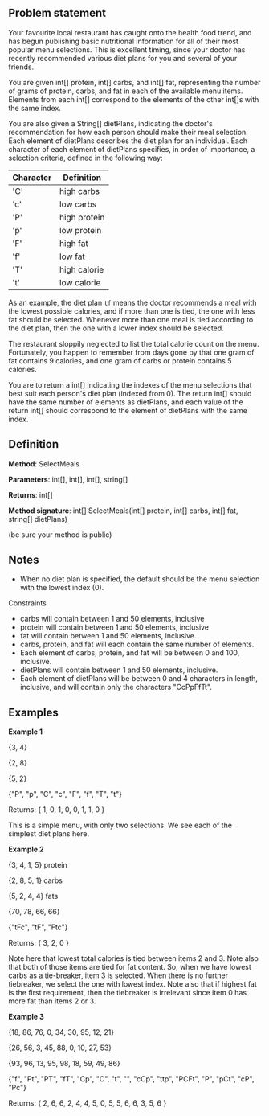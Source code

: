 ## Problem statement

Your favourite local restaurant has caught onto the health food trend, and has begun publishing basic nutritional information for all of their most popular menu selections. This is excellent timing, since your doctor has recently recommended various diet plans for you and several of your friends.

You are given int[] protein, int[] carbs, and int[] fat, representing the number of grams of protein, carbs, and fat in each of the available menu items. Elements from each int[] correspond to the elements of the other int[]s with the same index.

You are also given a String[] dietPlans, indicating the doctor's recommendation for how each person should make their meal selection. Each element of dietPlans describes the diet plan for an individual. Each character of each element of dietPlans specifies, in order of importance, a selection criteria, defined in the following way:

Character | Definition
--------- | ----------
'C' | high carbs
'c' | low carbs
'P' | high protein
'p' | low protein
'F' | high fat
'f' | low fat
'T' | high calorie
't' | low calorie

As an example, the diet plan `tf` means the doctor recommends a meal with the lowest possible calories, and if more than one is tied, the one with less fat should be selected. Whenever more than one meal is tied according to the diet plan, then the one with a lower index should be selected.

The restaurant sloppily neglected to list the total calorie count on the menu. Fortunately, you happen to remember from days gone by that one gram of fat contains 9 calories, and one gram of carbs or protein contains 5 calories.

You are to return a int[] indicating the indexes of the menu selections that best suit each person's diet plan (indexed from 0). The return int[] should have the same number of elements as dietPlans, and each value of the return int[] should correspond to the element of dietPlans with the same index.


## Definition

**Method**:	SelectMeals

**Parameters**:	int[], int[], int[], string[]

**Returns**:	int[]

**Method signature**:	int[] SelectMeals(int[] protein, int[] carbs, int[] fat, string[] dietPlans)

(be sure your method is public)


## Notes
*	When no diet plan is specified, the default should be the menu selection with the lowest index (0).

Constraints
*	carbs will contain between 1 and 50 elements, inclusive
*	protein will contain between 1 and 50 elements, inclusive
*	fat will contain between 1 and 50 elements, inclusive.
*	carbs, protein, and fat will each contain the same number of elements.
*	Each element of carbs, protein, and fat will be between 0 and 100, inclusive.
*	dietPlans will contain between 1 and 50 elements, inclusive.
*	Each element of dietPlans will be between 0 and 4 characters in length, inclusive, and will contain only the characters "CcPpFfTt".

## Examples

**Example 1**

{3, 4}

{2, 8}

{5, 2}

{"P", "p", "C", "c", "F", "f", "T", "t"}

Returns: { 1,  0,  1,  0,  0,  1,  1,  0 }

This is a simple menu, with only two selections. We see each of the simplest diet plans here.

**Example 2**

{3, 4, 1, 5} protein

{2, 8, 5, 1} carbs 

{5, 2, 4, 4} fats

{70, 78, 66, 66}

{"tFc", "tF", "Ftc"}

Returns: { 3,  2,  0 }

Note here that lowest total calories is tied between items 2 and 3. Note also that both of those items are tied for fat content. So, when we have lowest carbs as a tie-breaker, item 3 is selected. When there is no further tiebreaker, we select the one with lowest index. Note also that if highest fat is the first requirement, then the tiebreaker is irrelevant since item 0 has more fat than items 2 or 3.

**Example 3**

{18, 86, 76,  0, 34, 30, 95, 12, 21}

{26, 56,  3, 45, 88,  0, 10, 27, 53}

{93, 96, 13, 95, 98, 18, 59, 49, 86}

{"f", "Pt", "PT", "fT", "Cp", "C", "t", "", "cCp", "ttp", "PCFt", "P", "pCt", "cP", "Pc"}

Returns: { 2,  6,  6,  2,  4,  4,  5,  0,  5,  5,  6,  6,  3,  5,  6 }
